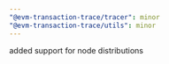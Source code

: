 ```yaml
---
"@evm-transaction-trace/tracer": minor
"@evm-transaction-trace/utils": minor
---
```


added support for node distributions
